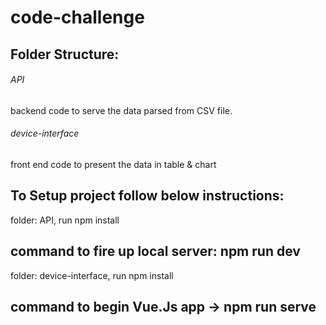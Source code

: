 # code-challenge

## Folder Structure: 

###### API
backend code to serve the data parsed from CSV file.

###### device-interface 
front end code to present the data in table & chart 


## To Setup project follow below instructions: 
folder: API, run npm install

## command to fire up local server: npm run dev 

folder: device-interface, run npm install

## command to begin Vue.Js app -> npm run serve
